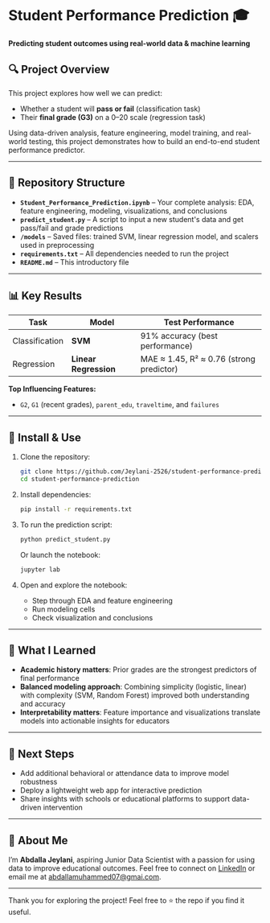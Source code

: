 
# Student Performance Prediction 🎓

**Predicting student outcomes using real-world data & machine learning**

## 🔍 Project Overview

This project explores how well we can predict:
- Whether a student will **pass or fail** (classification task)
- Their **final grade (G3)** on a 0–20 scale (regression task)

Using data-driven analysis, feature engineering, model training, and real-world testing, this project demonstrates how to build an end-to-end student performance predictor.

---

## 📁 Repository Structure

- **`Student_Performance_Prediction.ipynb`** – Your complete analysis: EDA, feature engineering, modeling, visualizations, and conclusions  
- **`predict_student.py`** – A script to input a new student's data and get pass/fail and grade predictions  
- **`/models`** – Saved files: trained SVM, linear regression model, and scalers used in preprocessing  
- **`requirements.txt`** – All dependencies needed to run the project  
- **`README.md`** – This introductory file  

---

## 📊 Key Results

| Task         | Model                 | Test Performance                      |
|--------------|-----------------------|---------------------------------------|
| Classification | **SVM**             | 91% accuracy (best performance)        |
| Regression     | **Linear Regression** | MAE ≈ 1.45, R² ≈ 0.76 (strong predictor) |

**Top Influencing Features:**  
- `G2`, `G1` (recent grades), `parent_edu`, `traveltime`, and `failures`

---

## 🧩 Install & Use

1. Clone the repository:
   ```bash
   git clone https://github.com/Jeylani-2526/student-performance-prediction.git
   cd student-performance-prediction


2. Install dependencies:

   ```bash
   pip install -r requirements.txt
   ```

3. To run the prediction script:

   ```bash
   python predict_student.py
   ```

   Or launch the notebook:

   ```bash
   jupyter lab
   ```

4. Open and explore the notebook:

   * Step through EDA and feature engineering
   * Run modeling cells
   * Check visualization and conclusions

---

## 🧠 What I Learned

* **Academic history matters**: Prior grades are the strongest predictors of final performance
* **Balanced modeling approach**: Combining simplicity (logistic, linear) with complexity (SVM, Random Forest) improved both understanding and accuracy
* **Interpretability matters**: Feature importance and visualizations translate models into actionable insights for educators

---

## 🚀 Next Steps

* Add additional behavioral or attendance data to improve model robustness
* Deploy a lightweight web app for interactive prediction
* Share insights with schools or educational platforms to support data-driven intervention

---

## 🙋 About Me

I’m **Abdalla Jeylani**, aspiring Junior Data Scientist with a passion for using data to improve educational outcomes. Feel free to connect on [LinkedIn](https://www.linkedin.com/in/abdullahi-jeylani-1a7b83278/) or email me at [abdallamuhammed07@gmai.com](abdallamuhammed07@gmail.com).

---

Thank you for exploring the project! Feel free to ⭐ the repo if you find it useful.

```



